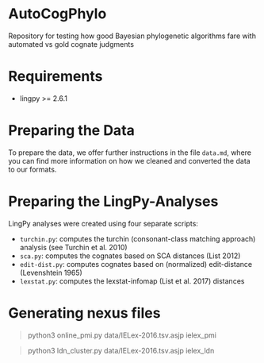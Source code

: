 # AutoCogPhylo
Repository for testing how good Bayesian phylogenetic algorithms fare with automated vs gold cognate judgments

# Requirements

- lingpy >= 2.6.1

# Preparing the Data

To prepare the data, we offer further instructions in the file `data.md`, where you can find more information on how we cleaned and converted the data to our formats.

# Preparing the LingPy-Analyses

LingPy analyses were created using four separate scripts:

- `turchin.py`: computes the turchin (consonant-class matching approach) analysis (see Turchin et al. 2010)
- `sca.py`: computes the cognates based on SCA distances (List 2012)
- `edit-dist.py`: computes cognates based on (normalized) edit-distance (Levenshtein 1965)
- `lexstat.py`: computes the lexstat-infomap (List et al. 2017) distances

# Generating nexus files

> python3 online_pmi.py data/IELex-2016.tsv.asjp ielex_pmi

> python3 ldn_cluster.py data/IELex-2016.tsv.asjp ielex_ldn
